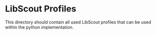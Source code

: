 # LibScout Profiles

This directory should contain all used LibScout profiles that can be used within the python implementation.